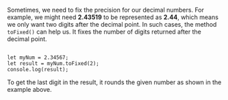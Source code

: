 Sometimes,
we need to fix the precision
for our decimal numbers.
For example,
we might need **2.43519**
to be represented as **2.44**,
which means we only
want two digits
after the decimal point.
In such cases,
the method `toFixed()`
can help us.
It fixes the number
of digits returned
after the decimal point.

<codeblock language="javascript" type="lesson">
<code>
let myNum = 2.34567;
let result = myNum.toFixed(2);
console.log(result);
</code>
</codeblock>

To get the last digit
in the result,
it rounds the given
number as shown
in the example above.
